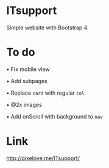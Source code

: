 # ITsupport
Simple website with Bootstrap 4.

# To do
• Fix mobile view

• Add subpages

• Replace `card` with regular `col`

• @2x images

• Add onScroll with background to `nav`

# Link
http://pixelove.me/ITsupport/
